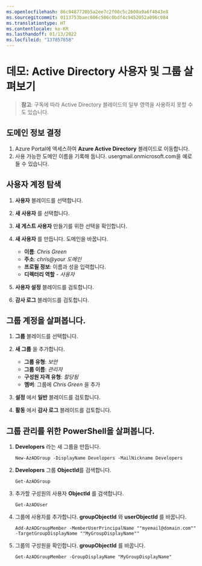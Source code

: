 ```yaml
---
ms.openlocfilehash: 86c9487720b5a2ee7c2f08c5c2600a9a6f4843e8
ms.sourcegitcommit: 0113753baec606c586c0bdf4c9452052a096c084
ms.translationtype: HT
ms.contentlocale: ko-KR
ms.lasthandoff: 01/13/2022
ms.locfileid: "137857658"
---
```

# <a name="demonstration-explore-actve-directory-users-and-groups"></a>데모: Active Directory 사용자 및 그룹 살펴보기

>**참고**: 구독에 따라 Active Directory 블레이드의 일부 영역을 사용하지 못할 수도 있습니다.

## <a name="determine-domain-information"></a>도메인 정보 결정

1. Azure Portal에 액세스하여 **Azure Active Directory** 블레이드로 이동합니다.
2. 사용 가능한 도메인 이름을 기록해 둡니다. usergmail.onmicrosoft.com을 예로 들 수 있습니다.

## <a name="explore-user-accounts"></a>사용자 계정 탐색

1. **사용자** 블레이드를 선택합니다.
2. **새 사용자** 를 선택합니다. 
3. **새 게스트 사용자** 만들기를 위한 선택을 확인합니다.
4. **새 사용자** 를 만듭니다. 도메인을 바꿉니다. 

    + **이름**: *Chris Green*
    + **주소**: *chris@your 도메인*
    + **프로필 정보**: 이름과 성을 입력합니다. 
    + **디렉터리 역할** - *사용자*

5. **사용자 설정** 블레이드를 검토합니다.
6. **감사 로그** 블레이드를 검토합니다.

## <a name="explore-group-accounts"></a>그룹 계정을 살펴봅니다.

1. **그룹** 블레이드를 선택합니다.
2. **새 그룹** 을 추가합니다. 

    + **그룹 유형**: *보안*
    + **그룹 이름**: *관리자*
    + **구성원 자격 유형**: *할당됨*
    + **멤버**: 그룹에 *Chris Green* 을 추가 

3. **설정** 에서 **일반** 블레이드를 검토합니다.
4. **활동** 에서 **감사 로그** 블레이드를 검토합니다.

## <a name="explore-powershell-for-group-management"></a>그룹 관리를 위한 PowerShell을 살펴봅니다.

1. **Developers** 라는 새 그룹을 만듭니다.

    ```
    New-AzADGroup -DisplayName Developers -MailNickname Developers
    ```

2. **Developers** 그룹 **ObjectId**를 검색합니다.

    ```
    Get-AzADGroup
    ```

3. 추가할 구성원의 사용자 **ObjectId** 를 검색합니다.

    ```
    Get-AzADUser
    ```

4. 그룹에 사용자를 추가합니다. **groupObjectId** 와 **userObjectId** 를 바꿉니다.

    ```
    Add-AzADGroupMember -MemberUserPrincipalName ""myemail@domain.com"" -TargetGroupDisplayName ""MyGroupDisplayName""
    ```

5. 그룹의 구성원을 확인합니다. **groupObjectId** 를 바꿉니다.

    ```
    Get-AzADGroupMember -GroupDisplayName "MyGroupDisplayName"
    ```